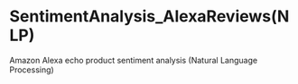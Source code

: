 # SentimentAnalysis_AlexaReviews(NLP)
Amazon Alexa echo product sentiment analysis (Natural Language Processing)

